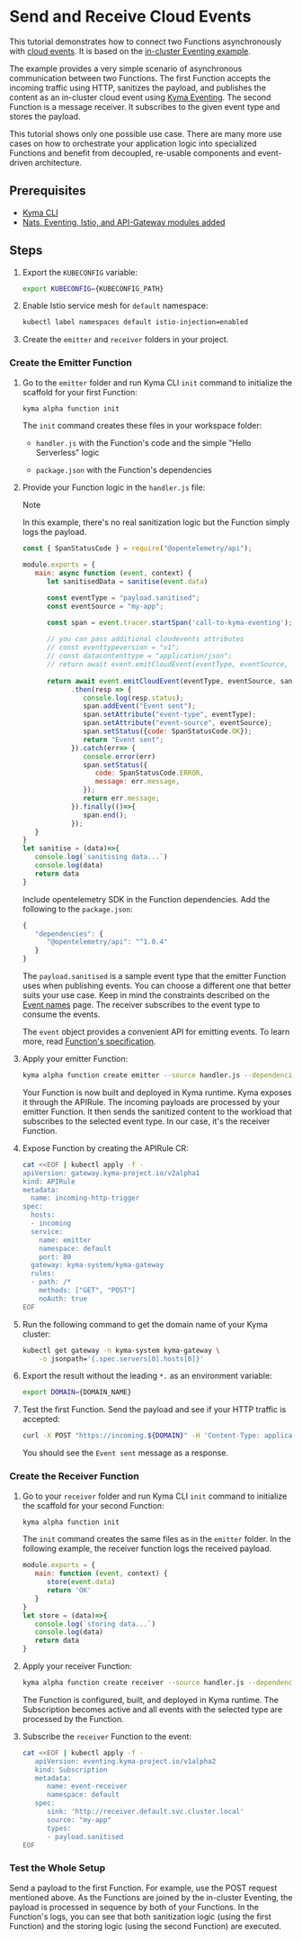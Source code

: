 # Send and Receive Cloud Events

This tutorial demonstrates how to connect two Functions asynchronously with [cloud events](https://github.com/cloudevents/spec). It is based on the [in-cluster Eventing example](https://github.com/kyma-project/serverless/tree/main/examples/incluster_eventing).

The example provides a very simple scenario of asynchronous communication between two Functions. The first Function accepts the incoming traffic using HTTP, sanitizes the payload, and publishes the content as an in-cluster cloud event using [Kyma Eventing](https://kyma-project.io/docs/kyma/latest/01-overview/eventing/).
The second Function is a message receiver. It subscribes to the given event type and stores the payload.

This tutorial shows only one possible use case. There are many more use cases on how to orchestrate your application logic into specialized Functions and benefit from decoupled, re-usable components and event-driven architecture.

## Prerequisites

- [Kyma CLI](https://github.com/kyma-project/cli)
- [Nats, Eventing, Istio, and API-Gateway modules added](https://kyma-project.io/#/02-get-started/01-quick-install)

## Steps

1. Export the `KUBECONFIG` variable:

   ```bash
   export KUBECONFIG={KUBECONFIG_PATH}
   ```
2. Enable Istio service mesh for `default` namespace:

   ```bash
   kubectl label namespaces default istio-injection=enabled
   ```

3. Create the `emitter` and `receiver` folders in your project.

### Create the Emitter Function

1. Go to the `emitter` folder and run Kyma CLI `init` command to initialize the scaffold for your first Function:

   ```bash
   kyma alpha function init
   ```

   The `init` command creates these files in your workspace folder:

   - `handler.js` with the Function's code and the simple "Hello Serverless" logic
  
   - `package.json` with the Function's dependencies

2. Provide your Function logic in the `handler.js` file:

   > [!NOTE]
   > In this example, there's no real sanitization logic but the Function simply logs the payload.

   ```js
   const { SpanStatusCode } = require("@opentelemetry/api");

   module.exports = {
      main: async function (event, context) {
         let sanitisedData = sanitise(event.data)

         const eventType = "payload.sanitised";
         const eventSource = "my-app";

         const span = event.tracer.startSpan('call-to-kyma-eventing');
         
         // you can pass additional cloudevents attributes  
         // const eventtypeversion = "v1";
         // const datacontenttype = "application/json";
         // return await event.emitCloudEvent(eventType, eventSource, sanitisedData, {eventtypeversion, datacontenttype})
         
         return await event.emitCloudEvent(eventType, eventSource, sanitisedData)
               .then(resp => {
                  console.log(resp.status);
                  span.addEvent("Event sent");
                  span.setAttribute("event-type", eventType);
                  span.setAttribute("event-source", eventSource);
                  span.setStatus({code: SpanStatusCode.OK});
                  return "Event sent";
               }).catch(err=> {
                  console.error(err)
                  span.setStatus({
                     code: SpanStatusCode.ERROR,
                     message: err.message,
                  });
                  return err.message;
               }).finally(()=>{
                  span.end();
               });
      }
   }
   let sanitise = (data)=>{
      console.log(`sanitising data...`)
      console.log(data)
      return data
   }
   ```

   Include opentelemetry SDK in the Function dependencies. Add the following to the `package.json`:
   ```js
   {
      "dependencies": {
         "@opentelemetry/api": "^1.0.4"
      }
   }
   ```


   The `payload.sanitised` is a sample event type that the emitter Function uses when publishing events. You can choose a different one that better suits your use case. Keep in mind the constraints described on the [Event names](https://kyma-project.io/docs/kyma/latest/05-technical-reference/evnt-01-event-names/) page. The receiver subscribes to the event type to consume the events.

   The `event` object provides a convenient API for emitting events. To learn more, read [Function's specification](../technical-reference/07-70-function-specification.md#event-object-sdk).
   
3. Apply your emitter Function:

   ```bash
   kyma alpha function create emitter --source handler.js --dependencies package.json
   ```

   Your Function is now built and deployed in Kyma runtime. Kyma exposes it through the APIRule. The incoming payloads are processed by your emitter Function. It then sends the sanitized content to the workload that subscribes to the selected event type. In our case, it's the receiver Function.

4. Expose Function by creating the APIRule CR:

   ```bash
   cat <<EOF | kubectl apply -f -
   apiVersion: gateway.kyma-project.io/v2alpha1
   kind: APIRule
   metadata:
     name: incoming-http-trigger
   spec:
     hosts:
     - incoming
     service:
       name: emitter
       namespace: default
       port: 80
     gateway: kyma-system/kyma-gateway
     rules:
     - path: /*
       methods: ["GET", "POST"]
       noAuth: true
   EOF
   ```
5. Run the following command to get the domain name of your Kyma cluster:

    ```bash
    kubectl get gateway -n kyma-system kyma-gateway \
        -o jsonpath='{.spec.servers[0].hosts[0]}'
    ```

6. Export the result without the leading `*.` as an environment variable:

    ```bash
    export DOMAIN={DOMAIN_NAME}

7. Test the first Function. Send the payload and see if your HTTP traffic is accepted:

   ```bash
   curl -X POST "https://incoming.${DOMAIN}" -H 'Content-Type: application/json' -d '{"foo":"bar"}'
   ```
   
   You should see the `Event sent` message as a response.

### Create the Receiver Function

1. Go to your `receiver` folder and run Kyma CLI `init` command to initialize the scaffold for your second Function:

   ```bash
   kyma alpha function init
   ```

   The `init` command creates the same files as in the `emitter` folder.
   In the following example, the receiver function logs the received payload.

   ```js
   module.exports = {
      main: function (event, context) {
         store(event.data)
         return 'OK'
      }
   }
   let store = (data)=>{
      console.log(`storing data...`)
      console.log(data)
      return data
   }
   ```

3. Apply your receiver Function:

   ```bash
   kyma alpha function create receiver --source handler.js --dependencies package.json
   ```

   The Function is configured, built, and deployed in Kyma runtime. The Subscription becomes active and all events with the selected type are processed by the Function.  

2. Subscribe the `receiver` Function to the event:  

   ```bash
   cat <<EOF | kubectl apply -f -
      apiVersion: eventing.kyma-project.io/v1alpha2
      kind: Subscription
      metadata:
         name: event-receiver
         namespace: default
      spec:
         sink: 'http://receiver.default.svc.cluster.local'
         source: "my-app"
         types:
         - payload.sanitised
   EOF
   ```

### Test the Whole Setup

Send a payload to the first Function. For example, use the POST request mentioned above. As the Functions are joined by the in-cluster Eventing, the payload is processed in sequence by both of your Functions.
In the Function's logs, you can see that both sanitization logic (using the first Function) and the storing logic (using the second Function) are executed.
